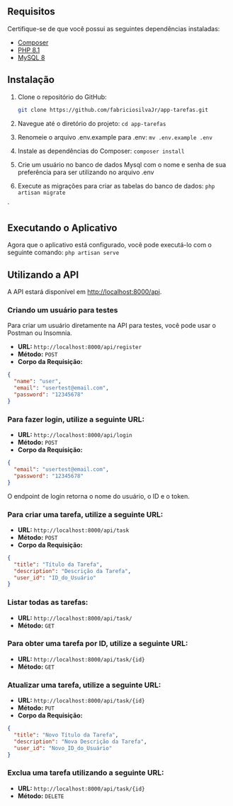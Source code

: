 

## Requisitos

Certifique-se de que você possui as seguintes dependências instaladas:

- [Composer](https://getcomposer.org/)
- [PHP 8.1](https://www.php.net/)
- [MySQL 8](https://www.mysql.com/)

## Instalação

1. Clone o repositório do GitHub:

   ```bash
   git clone https://github.com/fabriciosilvaJr/app-tarefas.git
   
2. Navegue até o diretório do projeto:
    `cd app-tarefas`

3. Renomeie o arquivo .env.example para .env:
   `mv .env.example .env`

4. Instale as dependências do Composer:
   `composer install`

5. Crie um usuário no banco de dados Mysql com o nome  e senha de sua preferência para ser utilizando no arquivo .env


6. Execute as migrações para criar as tabelas do banco de dados:
    `php artisan migrate`
   
`
    
## Executando o Aplicativo

Agora que o aplicativo está configurado, você pode executá-lo com o seguinte comando:
`php artisan serve`

## Utilizando a API

A API estará disponível em [http://localhost:8000/api](http://localhost:8000/api).

### Criando um usuário para testes

Para criar um usuário diretamente na API para testes, você pode usar o Postman ou Insomnia.

- **URL:** `http://localhost:8000/api/register`
- **Método:** `POST`
- **Corpo da Requisição:**

```json
{
  "name": "user",
  "email": "usertest@email.com",
  "password": "12345678"
}
```


### Para fazer login, utilize a seguinte URL:

- **URL:** `http://localhost:8000/api/login`
- **Método:** `POST`
- **Corpo da Requisição:**
  
```json
{
  "email": "usertest@email.com",
  "password": "12345678"
}
```

O endpoint de login retorna o nome do usuário, o ID e o token.

### Para criar uma tarefa, utilize a seguinte URL:
- **URL:** `http://localhost:8000/api/task`
- **Método:** `POST`
- **Corpo da Requisição:**

```json
{
  "title": "Título da Tarefa",
  "description": "Descrição da Tarefa",
  "user_id": "ID_do_Usuário"
}
```
### Listar todas as tarefas:
- **URL:** `http://localhost:8000/api/task/`
- **Método:** `GET`
  
### Para obter uma tarefa por ID, utilize a seguinte URL:
- **URL:** `http://localhost:8000/api/task/{id}`
- **Método:** `GET`


### Atualizar uma tarefa, utilize a seguinte URL:
- **URL:** `http://localhost:8000/api/task/{id}`
- **Método:**  `PUT`
- **Corpo da Requisição:**
  
```json
{
  "title": "Novo Título da Tarefa",
  "description": "Nova Descrição da Tarefa",
  "user_id": "Novo_ID_do_Usuário"
}
```
### Exclua uma tarefa utilizando a seguinte URL:
- **URL:** `http://localhost:8000/api/task/{id}`
- **Método:** `DELETE`

